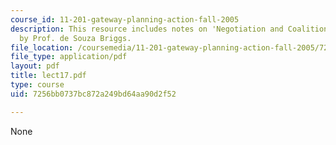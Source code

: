 ```yaml
---
course_id: 11-201-gateway-planning-action-fall-2005
description: This resource includes notes on 'Negotiation and Coalition Building Skills'
  by Prof. de Souza Briggs.
file_location: /coursemedia/11-201-gateway-planning-action-fall-2005/7256bb0737bc872a249bd64aa90d2f52_lect17.pdf
file_type: application/pdf
layout: pdf
title: lect17.pdf
type: course
uid: 7256bb0737bc872a249bd64aa90d2f52

---
```

None
